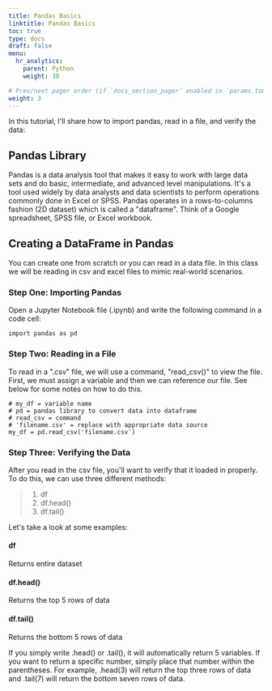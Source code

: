 ```yaml
---
title: Pandas Basics
linktitle: Pandas Basics
toc: true
type: docs
draft: false
menu:
  hr_analytics:
    parent: Python
    weight: 30

# Prev/next pager order (if `docs_section_pager` enabled in `params.toml`)
weight: 3
---
```


In this tutorial, I'll share how to import pandas, read in a file, and verify the data:

## Pandas Library

Pandas is a data analysis tool that makes it easy to work with large data sets and do basic, intermediate, and advanced level manipulations. It's a tool used widely by data analysts and data scientists to perform operations commonly done in Excel or SPSS. Pandas operates in a rows-to-columns fashion (2D dataset) which is called a "dataframe". Think of a Google spreadsheet, SPSS file, or Excel workbook.

## Creating a DataFrame in Pandas

You can create one from scratch or you can read in a data file. In this class we will be reading in csv and excel files to mimic real-world scenarios. 

### Step One: Importing Pandas

Open a Jupyter Notebook file (.ipynb) and write the following command in a code cell: 

```
import pandas as pd
```

### Step Two: Reading in a File

To read in a ".csv" file, we will use a command, "read_csv()" to view the file. First, we must assign a variable and then we can reference our file. See below for some notes on how to do this.

```
# my_df = variable name
# pd = pandas library to convert data into dataframe
# read_csv = command
# 'filename.csv' = replace with appropriate data source
my_df = pd.read_csv('filename.csv')
```

### Step Three: Verifying the Data 

After you read in the csv file, you'll want to verify that it loaded in properly. To do this, we can use three different methods:

> 1. df
> 2. df.head()
> 3. df.tail()

Let's take a look at some examples:

#### df

Returns entire dataset

#### df.head()

Returns the top 5 rows of data

#### df.tail()

Returns the bottom 5 rows of data

If you simply write .head() or .tail(), it will automatically return 5 variables. If you want to return a specific number, simply place that number within the parentheses. For example, .head(3) will return the top three rows of data and .tail(7) will return the bottom seven rows of data.